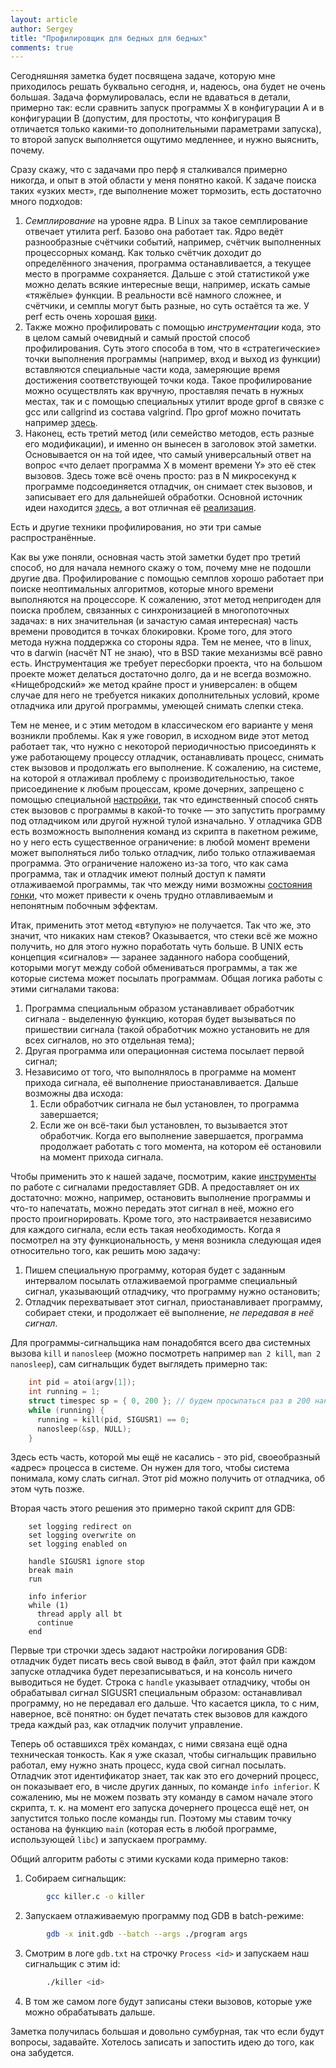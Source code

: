 ```yaml
---
layout: article
author: Sergey
title: "Профилировщик для бедных для бедных"
comments: true
---
```


Сегодняшняя заметка будет посвящена задаче, которую мне приходилось решать буквально сегодня, и, надеюсь, она будет не очень большая. Задача формулировалась, если не вдаваться в детали, примерно так: если сравнить запуск программы X в конфигурации A и в конфигурации B (допустим, для простоты, что конфигурация B отличается только какими-то дополнительными параметрами запуска), то второй запуск выполняется ощутимо медленнее, и нужно выяснить, почему.

Сразу скажу, что с задачами про перф я сталкивался примерно никогда, и опыт в этой области у меня понятно какой. К задаче поиска таких «узких мест», где выполнение может тормозить, есть достаточно много подходов:

1.  *Семплирование* на уровне ядра. В Linux за такое семплирование отвечает утилита perf. Базово она работает так. Ядро ведёт разнообразные счётчики событий, например, счётчик выполненных процессорных команд. Как только счётчик доходит до определённого значения, программа останавливается, а текущее место в программе сохраняется. Дальше с этой статистикой уже можно делать всякие интересные вещи, например, искать самые «тяжёлые» функции. В реальности всё намного сложнее, и счётчики, и семплы могут быть разные, но суть остаётся та же. У perf есть очень хорошая [вики](https://perf.wiki.kernel.org/index.php/Tutorial#Sampling_with_perf_record).
2.  Также можно профилировать с помощью *инструментации* кода, это в целом самый очевидный и самый простой способ профилирования. Суть этого способа в том, что в «стратегические» точки выполнения программы (например, вход и выход из функции) вставляются специальные части кода, замеряющие время достижения соответствующей точки кода. Такое профилирование можно осуществлять как вручную, проставляя печать в нужных местах, так и с помощью специальных утилит вроде gprof в связке с gcc или callgrind из состава valgrind. Про gprof можно почитать например [здесь](https://rus-linux.net/MyLDP/algol/install-and-use-gprof.html).
3.  Наконец, есть третий метод (или семейство методов, есть разные его модификации), и именно он вынесен в заголовок этой заметки. Основывается он на той идее, что самый универсальный ответ на вопрос «что делает программа X в момент времени Y» это её стек вызовов. Здесь тоже всё очень просто: раз в N микросекунд к программе подсоединяется отладчик, он снимает стек вызовов, и записывает его для дальнейшей обработки. Основной источник идеи находится [здесь](https://poormansprofiler.org), а вот отличная её [реализация](https://github.com/BigRedEye/poorprof).

Есть и другие техники профилирования, но эти три самые распространённые.

Как вы уже поняли, основная часть этой заметки будет про третий способ, но для начала немного скажу о том, почему мне не подошли другие два. Профилирование с помощью семплов хорошо работает при поиске неоптимальных алгоритмов, которые много времени выполняются на процессоре. К сожалению, этот метод непригоден для поиска проблем, связанных с синхронизацией в многопоточных задачах: в них значительная (и зачастую самая интересная) часть времени проводится в точках блокировки. Кроме того, для этого метода нужна поддержка со стороны ядра. Тем не менее, что в linux, что в darwin (насчёт NT не знаю), что в BSD такие механизмы всё равно есть. Инструментация же требует пересборки проекта, что на большом проекте может делаться достаточно долго, да и не всегда возможно. «Нищебродский» же метод крайне прост и универсален: в общем случае для него не требуется никаких дополнительных условий, кроме отладчика или другой программы, умеющей снимать слепки стека.

Тем не менее, и с этим методом в классическом его варианте у меня возникли проблемы. Как я уже говорил, в исходном виде этот метод работает так, что нужно с некоторой периодичностью присоединять к уже работающему процессу отладчик, останавливать процесс, снимать стек вызовов и продолжать его выполнение. К сожалению, на системе, на которой я отлаживал проблему с производительностью, такое присоединение к любым процессам, кроме дочерних, запрещено с помощью специальной [настройки](https://www.kernel.org/doc/html/latest/admin-guide/LSM/Yama.html?highlight=ptrace_scope), так что единственный способ снять стек вызовов с программы в какой-то точке — это запустить программу под отладчиком или другой нужной тулой изначально. У отладчика GDB есть возможность выполнения команд из скрипта в пакетном режиме, но у него есть существенное ограничение: в любой момент времени может выполняться либо только отладчик, либо только отлаживаемая программа. Это ограничение наложено из-за того, что как сама программа, так и отладчик имеют полный доступ к памяти отлаживаемой программы, так что между ними возможны [состояния гонки](https://ru.m.wikipedia.org/wiki/Состояние_гонки), что может привести к очень трудно отлавливаемым и непонятным побочным эффектам.

Итак, применить этот метод «втупую» не получается. Так что же, это значит, что никаких нам стеков? Оказывается, что стеки всё же можно получить, но для этого нужно поработать чуть больше. В UNIX есть концепция «сигналов» — заранее заданного набора сообщений, которыми могут между собой обмениваться программы, а так же которые система может посылать программам. Общая логика работы с этими сигналами такова:

1.  Программа специальным образом устанавливает обработчик сигнала - выделенную функцию, которая будет вызываться по пришествии сигнала (такой обработчик можно установить не для всех сигналов, но это отдельная тема);
2.  Другая программа или операционная система посылает первой сигнал;
3.  Независимо от того, что выполнялось в программе на момент прихода сигнала, её выполнение приостанавливается. Дальше возможны два исхода:
    1.  Если обработчик сигнала не был установлен, то программа завершается;
    2.  Если же он всё-таки был установлен, то вызывается этот обработчик. Когда его выполнение завершается, программа продолжает работать с того момента, на котором её остановили на момент прихода сигнала.

Чтобы применить это к нашей задаче, посмотрим, какие [инструменты](https://www.sourceware.org/gdb/onlinedocs/gdb/Signals.html) по работе с сигналами предоставляет GDB. А предоставляет он их достаточно: можно, например, остановить выполнение программы и что-то напечатать, можно передать этот сигнал в неё, можно его просто проигнорировать. Кроме того, это настраивается независимо для каждого сигнала, если есть такая необходимость. Когда я посмотрел на эту функциональность, у меня возникла следующая идея относительно того, как решить мою задачу:

1.  Пишем специальную программу, которая будет с заданным интервалом посылать отлаживаемой программе специальный сигнал, указывающий отладчику, что программу нужно остановить;
2.  Отладчик перехватывает этот сигнал, приостанавливает программу, собирает стеки, и продолжает её выполнение, *не передавая в неё сигнал*.

Для программы-сигнальщика нам понадобятся всего два системных вызова `kill` и `nanosleep` (можно посмотреть например `man 2 kill`, `man 2 nanosleep`), сам сигнальщик будет выглядеть примерно так:
```c
    int pid = atoi(argv[1]);
    int running = 1;
    struct timespec sp = { 0, 200 }; // будем просыпаться раз в 200 наносекунд
    while (running) {
      running = kill(pid, SIGUSR1) == 0;
      nanosleep(&sp, NULL);
    }
```

Здесь есть часть, которой мы ещё не касались - это pid, своеобразный «адрес» процесса в системе. Он нужен для того, чтобы система понимала, кому слать сигнал. Этот pid можно получить от отладчика, об этом чуть позже.

Вторая часть этого решения это примерно такой скрипт для GDB:

```gdb
    set logging redirect on
    set logging overwrite on
    set logging enabled on
    
    handle SIGUSR1 ignore stop
    break main
    run
    
    info inferior
    while (1)
      thread apply all bt
      continue
    end
```

Первые три строчки здесь задают настройки логирования GDB: отладчик будет писать весь свой вывод в файл, этот файл при каждом запуске отладчика будет перезаписываться, и на консоль ничего выводиться не будет. Строка с `handle` указывает отладчику, чтобы он обрабатывал сигнал SIGUSR1 специальным образом: останавливал программу, но не передавал его дальше. Что касается цикла, то с ним, наверное, всё понятно: он будет печатать стек вызовов для каждого треда каждый раз, как отладчик получит управление.

Теперь об оставшихся трёх командах, с ними связана ещё одна техническая тонкость. Как я уже сказал, чтобы сигнальщик правильно работал, ему нужно знать процесс, куда свой сигнал посылать. Отладчик этот идентификатор знает, так как это его дочерний процесс, он показывает его, в числе других данных, по команде `info inferior`. К сожалению, мы не можем позвать эту команду в самом начале этого скрипта, т. к. на момент его запуска дочернего процесса ещё нет, он запустится только после команды run. Поэтому мы ставим точку останова на функцию `main` (которая есть в любой программе, использующей `libc`) и запускаем программу.

Общий алгоритм работы с этими кусками кода примерно таков:

1.  Собираем сигнальщик:
```sh
        gcc killer.c -o killer
```
2.  Запускаем отлаживаемую программу под GDB в batch-режиме:
```sh
        gdb -x init.gdb --batch --args ./program args
```
3.  Смотрим в логе `gdb.txt` на строчку `Process <id>` и запускаем наш сигнальщик с этим id:
```sh
        ./killer <id>
```
4.  В том же самом логе будут записаны стеки вызовов, которые уже можно обрабатывать дальше.

Заметка получилась большая и довольно сумбурная, так что если будут вопросы, задавайте. Хотелось записать и запостить идею до того, как она забудется.